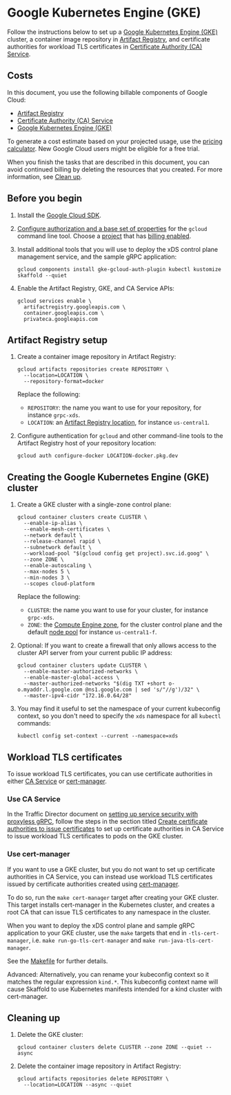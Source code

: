 # Google Kubernetes Engine (GKE)

Follow the instructions below to set up a
[Google Kubernetes Engine (GKE)](https://cloud.google.com/kubernetes-engine/docs)
cluster, a container image repository in
[Artifact Registry](https://cloud.google.com/artifact-registry/docs),
and certificate authorities for workload TLS certificates in
[Certificate Authority (CA) Service](https://cloud.google.com/certificate-authority-service/docs).

## Costs

In this document, you use the following billable components of Google Cloud:

- [Artifact Registry](https://cloud.google.com/artifact-registry/pricing)
- [Certificate Authority (CA) Service](https://cloud.google.com/certificate-authority-service/pricing)
- [Google Kubernetes Engine (GKE)](https://cloud.google.com/kubernetes-engine/pricing)

To generate a cost estimate based on your projected usage, use the
[pricing calculator](https://cloud.google.com/products/calculator).
New Google Cloud users might be eligible for a free trial.

When you finish the tasks that are described in this document, you can avoid
continued billing by deleting the resources that you created. For more
information, see [Clean up](#clean-up).

## Before you begin

1.  Install the
    [Google Cloud SDK](https://cloud.google.com/sdk/docs/install).

2.  [Configure authorization and a base set of properties](https://cloud.google.com/sdk/docs/initializing)
    for the `gcloud` command line tool. Choose a
    [project](https://cloud.google.com/resource-manager/docs/creating-managing-projects)
    that has
    [billing enabled](https://cloud.google.com/billing/docs/how-to/verify-billing-enabled).

3.  Install additional tools that you will use to deploy the xDS control plane
    management service, and the sample gRPC application:

    ```shell
    gcloud components install gke-gcloud-auth-plugin kubectl kustomize skaffold --quiet
    ```
 
4.  Enable the Artifact Registry, GKE, and CA Service APIs:

    ```shell
    gcloud services enable \
      artifactregistry.googleapis.com \
      container.googleapis.com \
      privateca.googleapis.com
    ```

## Artifact Registry setup

1.  Create a container image repository in Artifact Registry:

    ```shell
    gcloud artifacts repositories create REPOSITORY \
      --location=LOCATION \
      --repository-format=docker
    ```

    Replace the following:

    - `REPOSITORY`: the name you want to use for your repository, for instance
      `grpc-xds`.
    - `LOCATION`: an
      [Artifact Registry location](https://cloud.google.com/artifact-registry/docs/repositories/repo-locations),
      for instance `us-central1`.

2.  Configure authentication for `gcloud` and other command-line tools to the
    Artifact Registry host of your repository location:

    ```shell
    gcloud auth configure-docker LOCATION-docker.pkg.dev
    ```

## Creating the Google Kubernetes Engine (GKE) cluster

1.  Create a GKE cluster with a single-zone control plane:

    ```shell
    gcloud container clusters create CLUSTER \
      --enable-ip-alias \
      --enable-mesh-certificates \
      --network default \
      --release-channel rapid \
      --subnetwork default \
      --workload-pool "$(gcloud config get project).svc.id.goog" \
      --zone ZONE \
      --enable-autoscaling \
      --max-nodes 5 \
      --min-nodes 3 \
      --scopes cloud-platform
    ```

    Replace the following:

    - `CLUSTER`: the name you want to use for your cluster, for instance
      `grpc-xds`.
    - `ZONE`: the
      [Compute Engine zone](https://cloud.google.com/compute/docs/regions-zones),
      for the cluster control plane and the default
      [node pool](https://cloud.google.com/kubernetes-engine/docs/concepts/node-pools)
      for instance `us-central1-f`.

2.  Optional: If you want to create a firewall that only allows access to the cluster
    API server from your current public IP address:

    ```shell
    gcloud container clusters update CLUSTER \
      --enable-master-authorized-networks \
      --enable-master-global-access \
      --master-authorized-networks "$(dig TXT +short o-o.myaddr.l.google.com @ns1.google.com | sed 's/"//g')/32" \
      --master-ipv4-cidr "172.16.0.64/28"
    ```

3.  You may find it useful to set the namespace of your current kubeconfig
    context, so you don't need to specify the `xds` namespace for all
    `kubectl` commands:

    ```shell
    kubectl config set-context --current --namespace=xds
    ```

## Workload TLS certificates

To issue workload TLS certificates, you can use certificate authorities in
either
[CA Service](https://cloud.google.com/certificate-authority-service/docs)
or [cert-manager](https://cert-manager.io/docs/).

### Use CA Service

In the Traffic Director document on
[setting up service security with proxyless gRPC](https://cloud.google.com/traffic-director/docs/security-proxyless-setup),
follow the steps in the section titled
[Create certificate authorities to issue certificates](https://cloud.google.com/traffic-director/docs/security-proxyless-setup#configure-cas)
to set up certificate authorities in CA Service to issue workload TLS
certificates to pods on the GKE cluster.

### Use cert-manager

If you want to use a GKE cluster, but you do not want to set up certificate
authorities in CA Service, you can instead use workload TLS certificates
issued by certificate authorities created using
[cert-manager](https://cert-manager.io/docs/).

To do so, run the `make cert-manager` target after creating your GKE cluster.
This target installs cert-manager in the Kubernetes cluster, and creates a
root CA that can issue TLS certificates to any namespace in the cluster.

When you want to deploy the xDS control plane and sample gRPC application to
your GKE cluster, use the `make` targets that end in `-tls-cert-manager`, i.e.
`make run-go-tls-cert-manager` and `make run-java-tls-cert-manager`.

See the [Makefile](../Makefile) for further details.

Advanced: Alternatively, you can rename your kubeconfig context so it matches
the regular expression `kind.*`. This kubeconfig context name will cause
Skaffold to use Kubernetes manifests intended for a kind cluster with
cert-manager.

## Cleaning up

1.  Delete the GKE cluster:

    ```shell
    gcloud container clusters delete CLUSTER --zone ZONE --quiet --async
    ```

2.  Delete the container image repository in Artifact Registry:

    ```shell
    gcloud artifacts repositories delete REPOSITORY \
      --location=LOCATION --async --quiet
    ```
